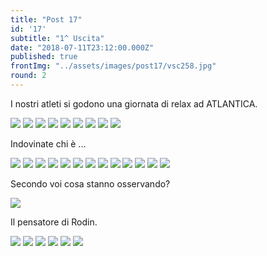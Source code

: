 ```yaml
---
title: "Post 17"
id: '17'
subtitle: "1^ Uscita"
date: "2018-07-11T23:12:00.000Z"
published: true
frontImg: "../assets/images/post17/vsc258.jpg"
round: 2
---
```


I nostri atleti si godono una giornata di relax ad ATLANTICA.



![](../assets/images/post17/vsc254.jpg)
![](../assets/images/post17/vsc255.jpg)
![](../assets/images/post17/vsc256.jpg)
![](../assets/images/post17/vsc257.jpg)
![](../assets/images/post17/vsc259.jpg)
![](../assets/images/post17/vsc260.jpg)
![](../assets/images/post17/vsc261.jpg)
![](../assets/images/post17/vsc262.jpg)
![](../assets/images/post17/vsc263.jpg)

Indovinate chi è ...

![](../assets/images/post17/vsc264.jpg)
![](../assets/images/post17/vsc265.jpg)
![](../assets/images/post17/vsc266.jpg)
![](../assets/images/post17/vsc267.jpg)
![](../assets/images/post17/vsc268.jpg)
![](../assets/images/post17/vsc269.jpg)
![](../assets/images/post17/vsc270.jpg)
![](../assets/images/post17/vsc271.jpg)
![](../assets/images/post17/vsc272.jpg)
![](../assets/images/post17/vsc273.jpg)
![](../assets/images/post17/vsc274.jpg)
![](../assets/images/post17/vsc275.jpg)
![](../assets/images/post17/vsc276.jpg)

Secondo voi cosa stanno osservando?

![](../assets/images/post17/vsc277.jpg)

Il pensatore di Rodin.

![](../assets/images/post17/vsc278.jpg)
![](../assets/images/post17/vsc279.jpg)
![](../assets/images/post17/vsc280.jpg)
![](../assets/images/post17/vsc281.jpg)
![](../assets/images/post17/vsc282.jpg)
![](../assets/images/post17/vsc283.jpg)
